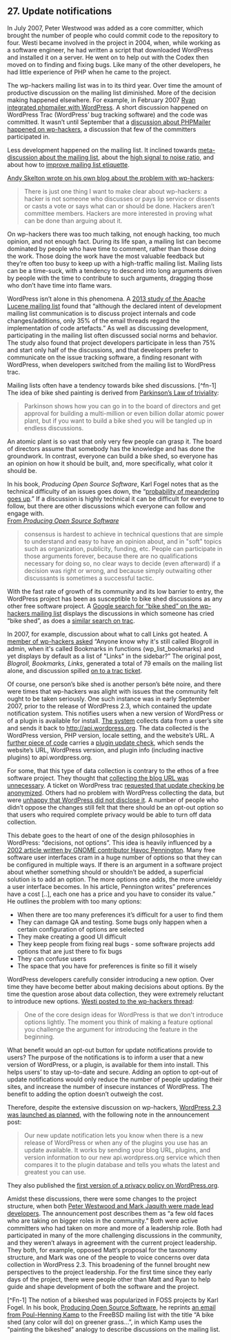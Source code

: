 ## 27. Update notifications

In July 2007, Peter Westwood was added as a core committer, which brought the number of people who could commit code to the repository to four. Westi became involved in the project in 2004, when, while working as a software engineer, he had written a script that downloaded WordPress and installed it on a server. He went on to help out with the Codex then moved on to finding and fixing bugs. Like many of the other developers, he had little experience of PHP when he came to the project.

The wp-hackers mailing list was in to its third year. Over time the amount of productive discussion on the mailing list diminished. More of the decision making happened elsewhere. For example, in February 2007 [Ryan integrated phpmailer with WordPress](https://core.trac.wordpress.org/ticket/3862). A short discussion happened on WordPress Trac (WordPress’ bug tracking software) and the code was committed. It wasn’t until September that a [discussion about PHPMailer happened on wp-hackers](http://lists.automattic.com/pipermail/wp-hackers/2007-September/014497.html), a discussion that few of the committers participated in.

Less development happened on the mailing list. It inclined towards [meta-discussion about the mailing list](http://lists.automattic.com/pipermail/wp-hackers/2007-September/015058.html), about the [high signal to noise ratio](http://lists.automattic.com/pipermail/wp-hackers/2007-September/015173.html), and about how to [improve mailing list etiquette](http://lists.automattic.com/pipermail/wp-hackers/2007-October/015489.html). 	

[Andy Skelton wrote on his own blog about the problem with wp-hackers](http://andy.wordpress.com/2007/10/03/wp-hackers/):

> There is just one thing I want to make clear about wp-hackers: a hacker is not someone who discusses or pays lip service or dissents or casts a vote or says what can or should be done. Hackers aren’t committee members. Hackers are more interested in proving what can be done than arguing about it.	

On wp-hackers there was too much talking, not enough hacking, too much opinion, and not enough fact. During its life span, a mailing list can become dominated by people who have time to comment, rather than those doing the work. Those doing the work have the most valuable feedback but they’re often too busy to keep up with a high-traffic mailing list. Mailing lists can be a time-suck, with a tendency to descend into long arguments driven by people with the time to contribute to such arguments, dragging those who don’t have time into flame wars.	

WordPress isn’t alone in this phenomena. A [2013 study of the Apache Lucene mailing list](http://sback.it/publications/msr2013.pdf) found that “although the declared intent of development mailing list communication is to discuss project internals and code changes/additions, only 35% of the email threads regard the implementation of code artefacts.” As well as discussing development, participating in the mailing list often discussed social norms and behavior. The study also found that project developers participate in less than 75% and start only half of the discussions, and that developers prefer to communicate on the issue tracking software, a finding resonant with WordPress, when developers switched from the mailing list to WordPress trac. 	

Mailing lists often have a tendency towards bike shed discussions. [^fn-1] The idea of bike shed painting is derived from [Parkinson’s Law of triviality](https://en.wikipedia.org/wiki/Parkinson%27s_law_of_triviality):	

> Parkinson shows how you can go in to the board of directors and get approval for building a multi-million or even billion dollar atomic power plant, but if you want to build a bike shed you will be tangled up in endless discussions.	

An atomic plant is so vast that only very few people can grasp it. The board of directors assume that somebody has the knowledge and has done the groundwork. In contrast, everyone can build a bike shed, so everyone has an opinion on how it should be built, and, more specifically, what color it should be.

In his book, _Producing Open Source Software_, Karl Fogel notes that as the technical difficulty of an issues goes down, the “[probability of meandering goes up](http://producingoss.com/en/producingoss.html#bikeshed).” If a discussion is highly technical it can be difficult for everyone to follow, but there are other discussions which everyone can follow and engage with. 	
[From _Producing Open Source Software_](http://producingoss.com/en/producingoss.html#bikeshed)	

> consensus is hardest to achieve in technical questions that are simple to understand and easy to have an opinion about, and in "soft" topics such as organization, publicity, funding, etc. People can participate in those arguments forever, because there are no qualifications necessary for doing so, no clear ways to decide (even afterward) if a decision was right or wrong, and because simply outwaiting other discussants is sometimes a successful tactic.	

With the fast rate of growth of its community and its low barrier to entry, the WordPress project has been as susceptible to bike shed discussions as any other free software project. A [Google search for “bike shed” on the wp-hackers mailing list](https://www.google.com/search?q=site%3Ahttp%3A%2F%2Flists.automattic.com%2Fpipermail%2Fwp-hackers%2F+bikeshed&oq=site%3A&aqs=chrome.2.69i57j69i58j69i59j69i65l3.2535j0j4&sourceid=chrome&es_sm=91&ie=UTF-8#q=site:http:%2F%2Flists.automattic.com%2Fpipermail%2Fwp-hackers%2F+bikeshed&safe=off) displays the discussions in which someone has cried “bike shed”, as does a [similar search on trac](https://core.trac.wordpress.org/search?q=bikeshed&noquickjump=1&changeset=on&ticket=on).	

In 2007, for example, discussion about what to call Links got heated. A [member of wp-hackers asked](http://lists.automattic.com/pipermail/wp-hackers/2007-June/013299.html) “Anyone know why it's still called Blogroll in admin, when it's called Bookmarks in functions (wp_list_bookmarks) and yet displays by default as a list of "Links" in the sidebar?” The original post, _Blogroll, Bookmarks, Links_, generated a total of 79 emails on the mailing list alone, and discussion spilled [on to a trac ticket](https://core.trac.wordpress.org/ticket/3695).	

Of course, one person’s bike shed is another person’s bête noire, and there were times that wp-hackers was alight with issues that the community felt ought to be taken seriously. One such instance was in early September 2007, prior to the release of WordPress 2.3, which contained the update notification system. This notifies users when a new version of WordPress or of a plugin is available for install. [The system](https://core.trac.wordpress.org/ticket/1476) collects data from a user’s site and sends it back to http://api.wordpress.org. The data collected is the WordPress version, PHP version, locale setting, and the website’s URL. A [further piece of code](https://core.trac.wordpress.org/changeset/5913) carries a [plugin update check](https://core.trac.wordpress.org/ticket/4795), which sends the website’s URL, WordPress version, and plugin info (including inactive plugins) to api.wordpress.org.

For some, that this type of data collection is contrary to the ethos of a free software project. They thought that [collecting the blog URL was unnecessary](http://lists.automattic.com/pipermail/wp-hackers/2007-September/014860.html). A ticket on WordPress trac [requested that update checking be anonymized](https://core.trac.wordpress.org/ticket/5066). Others had no problem with WordPress collecting the data, but were [unhappy that WordPress did not disclose it](http://lists.automattic.com/pipermail/wp-hackers/2007-September/014919.html). A number of people who didn’t oppose the changes still felt that there should be an opt-out option so that users who required complete privacy would be able to turn off data collection.

This debate goes to the heart of one of the design philosophies in WordPress: “decisions, not options”. This idea is heavily influenced by a [2002 article written by GNOME contributor Havoc Pennington](http://ometer.com/free-software-ui.html). Many free software user interfaces cram in a huge number of options so that they can be configured in multiple ways. If there is an argument in a software project about whether something should or shouldn’t be added, a superficial solution is to add an option. The more options one adds, the more unwieldy a user interface becomes. In his article, Pennington writes” preferences have a cost [..], each one has a price and you have to consider its value.” He outlines the problem with too many options:

- When there are too many preferences it’s difficult for a user to find them
- They can damage QA and testing. Some bugs only happen when a certain configuration of options are selected
- They make creating a good UI difficult
- They keep people from fixing real bugs - some software projects add options that are just there to fix bugs
- They can confuse users
- The space that you have for preferences is finite so fill it wisely

WordPress developers carefully consider introducing a new option. Over time they have become better about making decisions about options. By the time the question arose about data collection, they were extremely reluctant to introduce new options. [Westi posted to the wp-hackers thread](http://lists.automattic.com/pipermail/wp-hackers/2007-September/015119.html):	

> One of the core design ideas for WordPress is that we don't introduce options lightly. The moment you think of making a feature optional you challenge the argument for introducing the feature in the beginning.

What benefit would an opt-out button for update notifications provide to users? The purpose of the notifications is to inform a user that a new version of WordPress, or a plugin, is available for them into install. This helps users’ to stay up-to-date and secure. Adding an option to opt-out of update notifications would only reduce the number of people updating their sites, and increase the number of insecure instances of WordPress. The benefit to adding the option doesn’t outweigh the cost. 

Therefore, despite the extensive discussion on wp-hackers, [WordPress 2.3 was launched as planned](http://wordpress.org/news/2007/09/wordpress-23/), with the following note in the announcement post:	

> Our new update notification lets you know when there is a new release of WordPress or when any of the plugins you use has an update available. It works by sending your blog URL, plugins, and version information to our new api.wordpress.org service which then compares it to the plugin database and tells you whats the latest and greatest you can use.

They also published the [first version of a privacy policy on WordPress.org](http://lists.automattic.com/pipermail/wp-hackers/2007-September/015014.html).	

Amidst these discussions, there were some changes to the project structure, when both [Peter Westwood and Mark Jaquith were made lead developers](https://wordpress.org/news/2007/09/new-faces/). The announcement post describes them as “a few old faces who are taking on bigger roles in the community.” Both were active committers who had taken on more and more of a leadership role. Both had participated in many of the more challenging discussions in the community, and they weren’t always in agreement with the current project leadership. They both, for example, opposed Matt’s proposal for the taxonomy structure, and Mark was one of the people to voice concerns over data collection in WordPress 2.3. This broadening of the funnel brought new perspectives to the project leadership. For the first time since they early days of the project, there were people other than Matt and Ryan to help guide and shape development of both the software and the project.

[^Fn-1] The notion of a bikeshed was popularized in FOSS projects by Karl Fogel. In his book, [Producing Open Source Software](http://producingoss.com/), he reprints [an email from Poul-Henning Kamp](http://bikeshed.com/) to the FreeBSD mailing list with the title “A bike shed (any color will do) on greener grass…”, in which Kamp uses the “painting the bikeshed” analogy to describe discussions on the mailing list.
